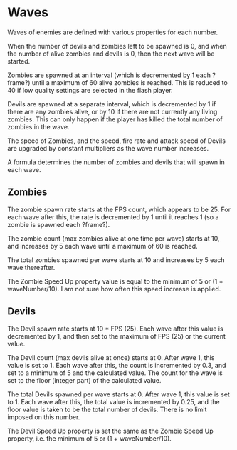 # Waves
Waves of enemies are defined with various properties for each number.

When the number of devils and zombies left to be spawned is 0, and when the number of alive zombies and devils is 0, then the next wave will be started.

Zombies are spawned at an interval (which is decremented by 1 each ?frame?) until a maximum of 60 alive zombies is reached. This is reduced to 40 if low quality settings are selected in the flash player.

Devils are spawned at a separate interval, which is decremented by 1 if there are any zombies alive, or by 10 if there are not currently any living zombies. This can only happen if the player has killed the total number of zombies in the wave.

The speed of Zombies, and the speed, fire rate and attack speed of Devils are upgraded by constant multipliers as the wave number increases.

A formula determines the number of zombies and devils that will spawn in each wave.

## Zombies
The zombie spawn rate starts at the FPS count, which appears to be 25. For each wave after this, the rate is decremented by 1 until it reaches 1 (so a zombie is spawned each ?frame?).

The zombie count (max zombies alive at one time per wave) starts at 10, and increases by 5 each wave until a maximum of 60 is reached.

The total zombies spawned per wave starts at 10 and increases by 5 each wave thereafter.

The Zombie Speed Up property value is equal to the minimum of 5 or (1 + waveNumber/10). I am not sure how often this speed increase is applied.

## Devils
The Devil spawn rate starts at 10 * FPS (25). Each wave after this value is decremented by 1, and then set to the maximum of FPS (25) or the current value.

The Devil count (max devils alive at once) starts at 0. After wave 1, this value is set to 1. Each wave after this, the count is incremented by 0.3, and set to a minimum of 5 and the calculated value. The count for the wave is set to the floor (integer part) of the calculated value.

The total Devils spawned per wave starts at 0. After wave 1, this value is set to 1. Each wave after this, the total value is incremented by 0.25, and the floor value is taken to be the total number of devils. There is no limit imposed on this number.

The Devil Speed Up property is set the same as the Zombie Speed Up property, i.e. the minimum of 5 or (1 + waveNumber/10).
